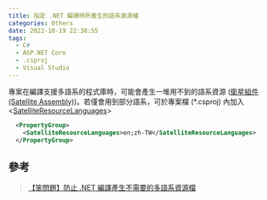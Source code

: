 ```yaml
---
title: 指定 .NET 編譯時所產生的語系資源檔
categories: Others
date: 2022-10-19 22:38:55
tags:
  - C#
  - ASP.NET Core
  - .csproj
  - Visual Studio
---
```


專案在編譯支援多語系的程式庫時，可能會產生一堆用不到的語系資源 ([衛星組件 (Satellite Assembly)](https://learn.microsoft.com/en-us/dotnet/core/extensions/create-satellite-assemblies?WT.mc_id=DOP-MVP-37580))。若僅會用到部分語系，可於專案檔 (*.csproj) 內加入 <[SatelliteResourceLanguages](https://learn.microsoft.com/en-us/dotnet/core/project-sdk/msbuild-props?WT.mc_id=DOP-MVP-37580#satelliteresourcelanguages)>

``` xml
  <PropertyGroup>
    <SatelliteResourceLanguages>en;zh-TW</SatelliteResourceLanguages>
  </PropertyGroup>
```

<!-- more -->
## 參考

> [【笨問題】防止 .NET 編譯產生不需要的多語系資源檔](<https://blog.darkthread.net/blog/filter-res-lang-files/>)
